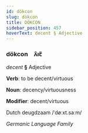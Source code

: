 ```yaml
---
id: dökcon
slug: dökcon
title: DÖKCON
sidebar_position: 457
hoverText: decent § Adjective
---
```


### dökcon&emsp;<span kind="abugida">ʌ̑ıꞇ̃</span>

*decent* **§** Adjective

**Verb**: to be decent/virtuous

**Noun**: decency/virtuousness

**Modifier**: decent/virtuous

Dutch deugdzaam /ˈdøːxt.saːm/

*Germanic Language Family*